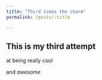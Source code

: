 ```yaml
---
title: "Third times the charm"
permalink: /posts/:title

---
```


## This is my third attempt

at being really cool

and _awesome_
